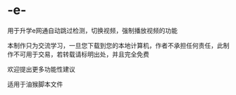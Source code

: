 # -e-
用于升学e网通自动跳过检测，切换视频，强制播放视频的功能

本制作只为交流学习，一旦您下载到您的本地计算机，作者不承担任何责任，此制作不可用于交易，若转载请标明出处，并且完全免费

欢迎提出更多功能性建议

适用于油猴脚本文件
